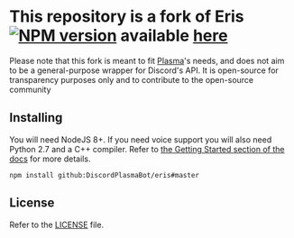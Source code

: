 This repository is a fork of Eris [![NPM version](https://img.shields.io/npm/v/eris.svg?style=flat-square)](https://npmjs.com/package/eris) available [here](https://github.com/abalabahaha/eris)
====

Please note that this fork is meant to fit [Plasma](https://github.com/DiscordPlasmaBot)'s needs, and does not aim to be a general-purpose wrapper for Discord's API. It is open-source for transparency purposes only and to contribute to the open-source community

Installing
----------

You will need NodeJS 8+. If you need voice support you will also need Python 2.7 and a C++ compiler. Refer to [the Getting Started section of the docs](https://abal.moe/Eris/docs.html) for more details.

```
npm install github:DiscordPlasmaBot/eris#master
```

License
-------

Refer to the [LICENSE](LICENSE) file.
